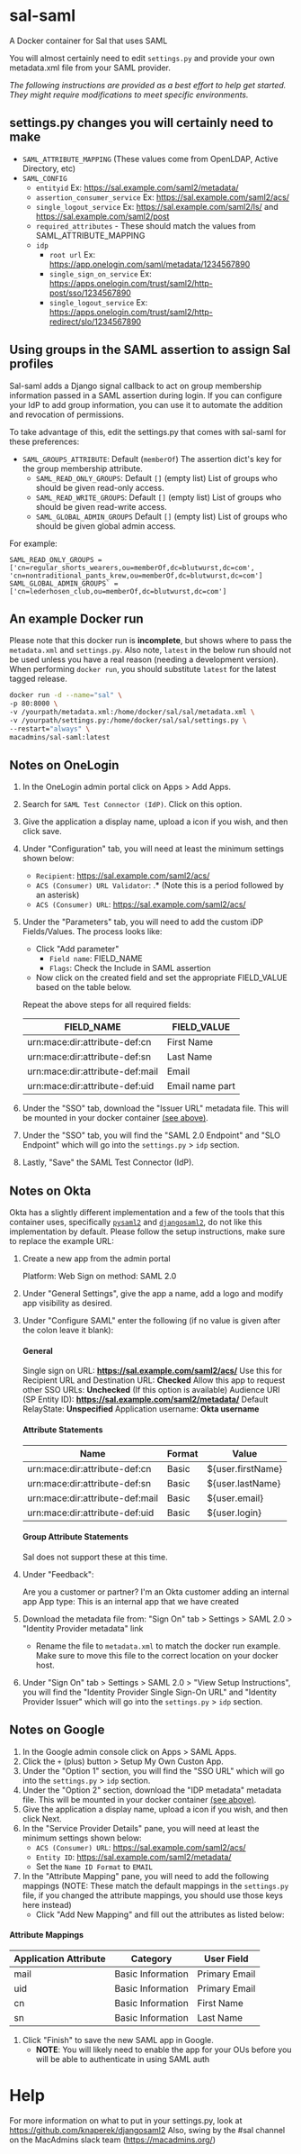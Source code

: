 # sal-saml
A Docker container for Sal that uses SAML

You will almost certainly need to edit `settings.py` and provide your own metadata.xml file from your SAML provider.

_The following instructions are provided as a best effort to help get started. They might require modifications to meet specific environments._

## settings.py changes you will certainly need to make
- `SAML_ATTRIBUTE_MAPPING` (These values come from OpenLDAP, Active Directory, etc)
- `SAML_CONFIG`
  - `entityid` Ex: https://sal.example.com/saml2/metadata/
  - `assertion_consumer_service` Ex: https://sal.example.com/saml2/acs/
  - `single_logout_service` Ex: https://sal.example.com/saml2/ls/ and https://sal.example.com/saml2/post
  - `required_attributes` - These should match the values from SAML_ATTRIBUTE_MAPPING
  - `idp`
    - `root url` Ex: https://app.onelogin.com/saml/metadata/1234567890
    - `single_sign_on_service` Ex: https://apps.onelogin.com/trust/saml2/http-post/sso/1234567890
    - `single_logout_service` Ex: https://apps.onelogin.com/trust/saml2/http-redirect/slo/1234567890

## Using groups in the SAML assertion to assign Sal profiles
Sal-saml adds a Django signal callback to act on group membership information passed in a SAML assertion during login. If you can configure your IdP to add group information, you can use it to automate the addition and revocation of permissions.

To take advantage of this, edit the settings.py that comes with sal-saml for these preferences:
- `SAML_GROUPS_ATTRIBUTE`: Default (`memberOf`) The assertion dict's key for the group membership attribute.
    - `SAML_READ_ONLY_GROUPS`: Default `[]` (empty list) List of groups who should be given read-only access.
    - `SAML_READ_WRITE_GROUPS`: Default `[]` (empty list) List of groups who should be given read-write access.
    - `SAML_GLOBAL_ADMIN_GROUPS` Default `[]` (empty list) List of groups who should be given global admin access.

For example:
```
SAML_READ_ONLY_GROUPS = ['cn=regular_shorts_wearers,ou=memberOf,dc=blutwurst,dc=com', 'cn=nontraditional_pants_krew,ou=memberOf,dc=blutwurst,dc=com']
SAML_GLOBAL_ADMIN_GROUPS` = ['cn=lederhosen_club,ou=memberOf,dc=blutwurst,dc=com']
```

## An example Docker run

Please note that this docker run is **incomplete**, but shows where to pass the `metadata.xml` and `settings.py`. Also note, `latest` in the below run should not be used unless you have a real reason (needing a development version). When performing `docker run`, you should substitute `latest` for the latest tagged release.

```bash
docker run -d --name="sal" \
-p 80:8000 \
-v /yourpath/metadata.xml:/home/docker/sal/sal/metadata.xml \
-v /yourpath/settings.py:/home/docker/sal/sal/settings.py \
--restart="always" \
macadmins/sal-saml:latest
```

## Notes on OneLogin
1. In the OneLogin admin portal click on Apps > Add Apps.
1. Search for `SAML Test Connector (IdP)`. Click on this option.
1. Give the application a display name, upload a icon if you wish, and then click save.
1. Under "Configuration" tab, you will need at least the minimum settings shown below:
    * `Recipient`: https://sal.example.com/saml2/acs/
    * `ACS (Consumer) URL Validator`: .*  (Note this is a period followed by an asterisk)
    * `ACS (Consumer) URL`: https://sal.example.com/saml2/acs/
1. Under the "Parameters" tab, you will need to add the custom iDP Fields/Values. The process looks like:
    * Click "Add parameter"
      - `Field name`: FIELD_NAME
      - `Flags`: Check the Include in SAML assertion
    * Now click on the created field and set the appropriate FIELD_VALUE based on the table below.

    Repeat the above steps for all required fields:

    | **FIELD_NAME** | **FIELD_VALUE**   |
    |-----------|--------------|
    | urn:mace:dir:attribute-def:cn   | First Name      |
    | urn:mace:dir:attribute-def:sn   | Last Name       |
    | urn:mace:dir:attribute-def:mail | Email           |
    | urn:mace:dir:attribute-def:uid  | Email name part |

1. Under the "SSO" tab, download the "Issuer URL" metadata file. This will be mounted in your docker container [(see above)](#an-example-docker-run).
1. Under the "SSO" tab, you will find the "SAML 2.0 Endpoint" and "SLO Endpoint" which will go into the `settings.py` > `idp` section.
1. Lastly, "Save" the SAML Test Connector (IdP).

## Notes on Okta
Okta has a slightly different implementation and a few of the tools that this container uses, specifically [`pysaml2`](https://github.com/rohe/pysaml2) and [`djangosaml2`](https://github.com/knaperek/djangosaml2), do not like this implementation by default. Please follow the setup instructions, make sure to replace the example URL:
1. Create a new app from the admin portal

    Platform: Web
    Sign on method: SAML 2.0

1. Under "General Settings", give the app a name, add a logo and modify app visibility as desired.
1. Under "Configure SAML" enter the following (if no value is given after the colon leave it blank):

    #### General

    Single sign on URL: **https://sal.example.com/saml2/acs/**
    Use this for Recipient URL and Destination URL: **Checked**
    Allow this app to request other SSO URLs: **Unchecked** (If this option is available)
    Audience URI (SP Entity ID): **https://sal.example.com/saml2/metadata/**
    Default RelayState: **Unspecified**
    Application username: **Okta username**

    #### Attribute Statements

    | **Name** | **Format** | **Value** |
    |-----------|-----------|-----------|
    | urn:mace:dir:attribute-def:cn   | Basic | ${user.firstName} |
    | urn:mace:dir:attribute-def:sn   | Basic | ${user.lastName}  |
    | urn:mace:dir:attribute-def:mail | Basic | ${user.email}     |
    | urn:mace:dir:attribute-def:uid  | Basic | ${user.login}     |

    #### Group Attribute Statements

    Sal does not support these at this time.
1. Under "Feedback":

    Are you a customer or partner? I'm an Okta customer adding an internal app
    App type: This is an internal app that we have created

1. Download the metadata file from: "Sign On" tab > Settings > SAML 2.0 > "Identity Provider metadata" link
    * Rename the file to `metadata.xml` to match the docker run example. Make sure to move this file to the correct location on your docker host.

1. Under "Sign On" tab > Settings > SAML 2.0 > "View Setup Instructions", you will find the "Identity Provider Single Sign-On URL" and "Identity Provider Issuer" which will go into the `settings.py` > `idp` section.

## Notes on Google
1. In the Google admin console click on Apps > SAML Apps.
1. Click the `+` (plus) button > Setup My Own Custon App.
1. Under the "Option 1" section, you will find the "SSO URL" which will go into the `settings.py` > `idp` section.
1. Under the "Option 2" section, download the "IDP metadata" metadata file. This will be mounted in your docker container [(see above)](#an-example-docker-run).
1. Give the application a display name, upload a icon if you wish, and then click Next.
1. In the "Service Provider Details" pane, you will need at least the minimum settings shown below:
    * `ACS (Consumer) URL`: https://sal.example.com/saml2/acs/
    * `Entity ID`: https://sal.example.com/saml2/metadata/
    * Set the `Name ID Format` to `EMAIL`
1. In the "Attribute Mapping" pane, you will need to add the following mappings (NOTE: These match the default mappings in the `settings.py` file, if you changed the attribute mappings, you should use those keys here instead)
    * Click "Add New Mapping" and fill out the attributes as listed below:

  #### Attribute Mappings

  | **Application Attribute** | **Category** | **User Field**   |
  |-----------|-----------|-----------|
  | mail  | Basic Information     | Primary Email  |
  | uid   | Basic Information     | Primary Email  |
  | cn    | Basic Information     | First Name     |
  | sn    | Basic Information     | Last Name      |

1. Click "Finish" to save the new SAML app in Google.
    * **NOTE**: You will likely need to enable the app for your OUs before you will be able to authenticate in using SAML auth

# Help

For more information on what to put in your settings.py, look at https://github.com/knaperek/djangosaml2
Also, swing by the #sal channel on the MacAdmins slack team (https://macadmins.org/)
